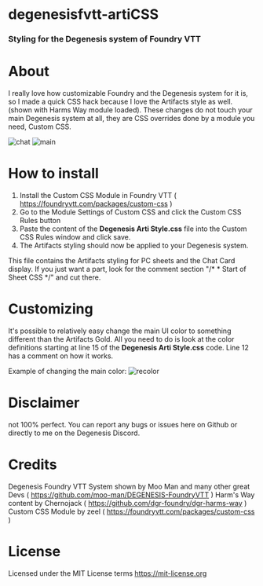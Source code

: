 # degenesisfvtt-artiCSS
### Styling for the Degenesis system of Foundry VTT

# About
I really love how customizable Foundry and the Degenesis system for it is, so I made a quick CSS hack because I love the Artifacts style as well. (shown with Harms Way module loaded). These changes do not touch your main Degenesis system at all, they are CSS overrides done by a module you need, Custom CSS.

![chat](https://user-images.githubusercontent.com/72170114/134515530-f8d89b3e-6de9-4d17-bdaa-64bc81652652.png)
![main](https://user-images.githubusercontent.com/72170114/134515544-d87a5dae-f057-4892-93bd-9b54d298ef92.png)

# How to install
1. Install the Custom CSS Module in Foundry VTT ( https://foundryvtt.com/packages/custom-css )
2. Go to the Module Settings of Custom CSS and click the Custom CSS Rules button
3. Paste the content of the **Degenesis Arti Style.css** file into the Custom CSS Rules window and click save.
4. The Artifacts styling should now be applied to your Degenesis system.

This file contains the Artifacts styling for PC sheets and the Chat Card display. If you just want a part, look for the comment section "/* * Start of Sheet CSS */" and cut there. 

# Customizing
It's possible to relatively easy change the main UI color to something different than the Artifacts Gold. All you need to do is look at the color definitions starting at line 15 of the **Degenesis Arti Style.css** code. Line 12 has a comment on how it works.

Example of changing the main color:
![recolor](https://user-images.githubusercontent.com/72170114/134515554-e4f8cdce-ef1f-424e-ba1d-71d216745c59.png)

# Disclaimer
not 100% perfect. You can report any bugs or issues here on Github or directly to me on the Degenesis Discord.

# Credits
Degenesis Foundry VTT System shown by Moo Man and many other great Devs ( https://github.com/moo-man/DEGENESIS-FoundryVTT )
Harm's Way content by Chernojack ( https://github.com/dgr-foundry/dgr-harms-way )
Custom CSS Module by zeel ( https://foundryvtt.com/packages/custom-css )

# License
Licensed under the MIT License terms https://mit-license.org

